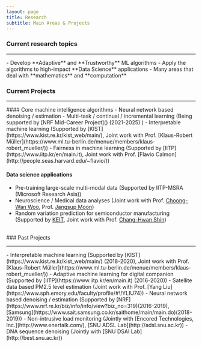 ```yaml
---
layout: page
title: Research
subtitle: Main Areas & Projects
---
```


### Current research topics
<hr>
- Develop **Adaptive** and **Trustworthy** ML algorithms
- Apply the algorithms to high-impact **Data Science** applications
- Many areas that deal with **mathematics** and **computation**


<br>

### Current Projects
<hr>
#### Core machine intelligence algorithms
- Neural network based denoising / estimation 
- Multi-task / continual / incremental learning (Being supported by [NRF Mid-Career Project]() (2021-2025) )
- Interpretable machine learning (Supported by [KIST](https://www.kist.re.kr/kist_web/main/), Joint work with Prof. [Klaus-Robert Müller](https://www.ml.tu-berlin.de/menue/members/klaus-robert_mueller/))
- Fairness in machine learning (Supported by [IITP](https://www.iitp.kr/en/main.it), Joint work with Prof. [Flavio Calmon](http://people.seas.harvard.edu/~flavio/))

#### Data science applications
- Pre-training large-scale multi-modal data (Supported by IITP-MSRA (Microsoft Research Asia))
- Neuroscience / Medical data analyses (Joint work with Prof. [Choong-Wan Woo](https://cocoanlab.github.io/), Prof. [Jangsup Moon](http://www.snuh.org/global/en/blog/82821/paper.do))
- Random variation prediction for semiconductor manufacturing (Supported by [KEIT](https://itech.keit.re.kr/index.do), Joint work with Prof. [Chang-Hwan Shin](
http://dclab.skku.edu))

<br>
### Past Projects
<hr>
- Interpretable machine learning (Supported by [KIST](https://www.kist.re.kr/kist_web/main/) (2018-2020), Joint work with Prof. [Klaus-Robert Müller](https://www.ml.tu-berlin.de/menue/members/klaus-robert_mueller/))
- Adaptive machine learning for digital companion (Supported by [IITP](https://www.iitp.kr/en/main.it) (2016-2020))
- Satellite data based PM2.5 level estimation (Joint work with Prof. [Yang Liu](https://www.sph.emory.edu/faculty/profile/#\!YLIU74))
- Neural network based denoising / estimation (Supported by [NRF](https://www.nrf.re.kr/biz/info/info/view?biz_no=319)(2016-2019), [Samsung](https://www.sait.samsung.co.kr/saithome/main/main.do)(2018-2019))
- Non-intrusive load monitoring (Jointly with [Encored Technologies, Inc.](http://www.enertalk.com/), [SNU ADSL Lab](http://adsl.snu.ac.kr))
- DNA sequence denoising (Jointly with [SNU DSAI Lab](http://best.snu.ac.kr))

